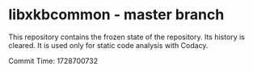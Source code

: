 # libxkbcommon - master branch

This repository contains the frozen state of the repository.
Its history is cleared. It is used only for static code
analysis with Codacy.

Commit Time: 1728700732